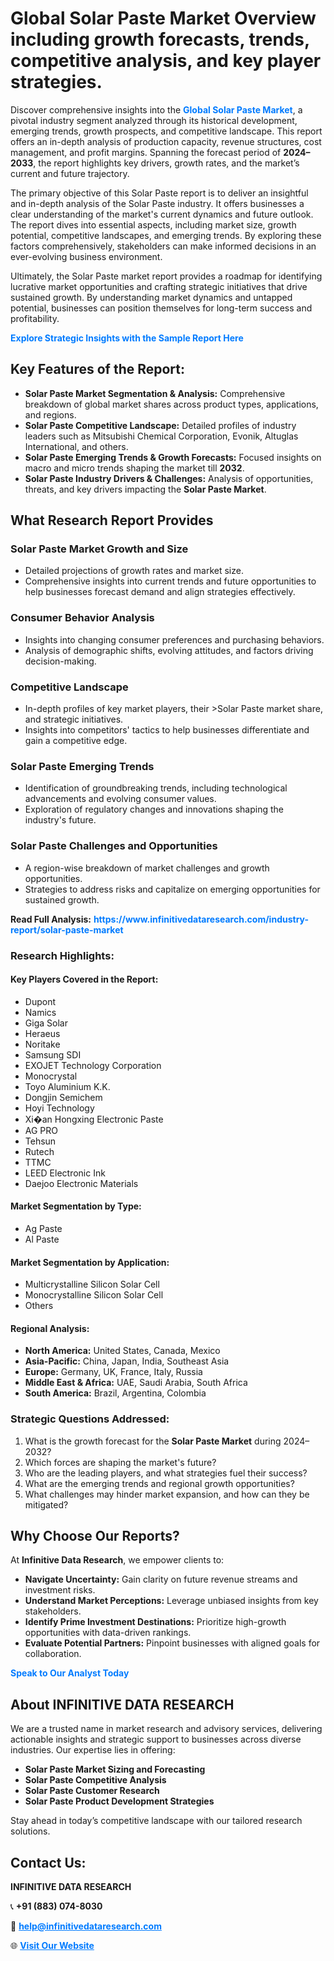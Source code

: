 <h1>Global Solar Paste Market Overview including growth forecasts, trends, competitive analysis, and key player strategies.</h1>
<p>
Discover comprehensive insights into the 
<a href="https://www.infinitivedataresearch.com/industry-report/solar-paste-market" rel="dofollow" style="color: #007BFF; text-decoration: none;"><strong>Global Solar Paste Market</strong></a>, a pivotal industry segment analyzed through its historical development, emerging trends, growth prospects, and competitive landscape. This report offers an in-depth analysis of production capacity, revenue structures, cost management, and profit margins. Spanning the forecast period of <strong>2024–2033</strong>, the report highlights key drivers, growth rates, and the market’s current and future trajectory.
</p>
<p>
The primary objective of this Solar Paste report is to deliver an insightful and in-depth analysis of the Solar Paste industry. It offers businesses a clear understanding of the market's current dynamics and future outlook. The report dives into essential aspects, including market size, growth potential, competitive landscapes, and emerging trends. By exploring these factors comprehensively, stakeholders can make informed decisions in an ever-evolving business environment.
</p>
<p>
Ultimately, the Solar Paste market report provides a roadmap for identifying lucrative market opportunities and crafting strategic initiatives that drive sustained growth. By understanding market dynamics and untapped potential, businesses can position themselves for long-term success and profitability.
</p>
<p>
<a href="https://www.infinitivedataresearch.com/request-sample/reportId=105406" style="color: #007BFF; text-decoration: none;"><strong>Explore Strategic Insights with the Sample Report Here</strong></a>
</p>

<h2>Key Features of the Report:</h2>
<ul>
<li><strong>Solar Paste Market Segmentation & Analysis:</strong> Comprehensive breakdown of global market shares across product types, applications, and regions.</li>
<li><strong>Solar Paste Competitive Landscape:</strong> Detailed profiles of industry leaders such as Mitsubishi Chemical Corporation, Evonik, Altuglas International, and others.</li>
<li><strong>Solar Paste Emerging Trends & Growth Forecasts:</strong> Focused insights on macro and micro trends shaping the market till <strong>2032</strong>.</li>
<li><strong>Solar Paste Industry Drivers & Challenges:</strong> Analysis of opportunities, threats, and key drivers impacting the <strong>Solar Paste Market</strong>.</li>
</ul>

<h2>What Research Report Provides</h2>
<h3>Solar Paste Market Growth and Size</h3>
<ul>
<li>Detailed projections of growth rates and market size.</li>
<li>Comprehensive insights into current trends and future opportunities to help businesses forecast demand and align strategies effectively.</li>
</ul>

<h3>Consumer Behavior Analysis</h3>
<ul>
<li>Insights into changing consumer preferences and purchasing behaviors.</li>
<li>Analysis of demographic shifts, evolving attitudes, and factors driving decision-making.</li>
</ul>

<h3>Competitive Landscape</h3>
<ul>
<li>In-depth profiles of key market players, their >Solar Paste market share, and strategic initiatives.</li>
<li>Insights into competitors' tactics to help businesses differentiate and gain a competitive edge.</li>
</ul>

<h3>Solar Paste Emerging Trends</h3>
<ul>
<li>Identification of groundbreaking trends, including technological advancements and evolving consumer values.</li>
<li>Exploration of regulatory changes and innovations shaping the industry's future.</li>
</ul>

<h3>Solar Paste Challenges and Opportunities</h3>
<ul>
<li>A region-wise breakdown of market challenges and growth opportunities.</li>
<li>Strategies to address risks and capitalize on emerging opportunities for sustained growth.</li>
</ul>
<p><strong>Read Full Analysis:</strong> <a href="https://www.infinitivedataresearch.com/industry-report/solar-paste-market" rel="dofollow" style="color: #007BFF; text-decoration: none;"><strong>https://www.infinitivedataresearch.com/industry-report/solar-paste-market</strong></a></p>
<h3>Research Highlights:</h3>
<h4>Key Players Covered in the Report:</h4>
<ul><li>Dupont</li><li>Namics</li><li>Giga Solar</li><li>Heraeus</li><li>Noritake</li><li>Samsung SDI</li><li>EXOJET Technology Corporation</li><li>Monocrystal</li><li>Toyo Aluminium K.K.</li><li>Dongjin Semichem</li><li>Hoyi Technology</li><li>Xi�an Hongxing Electronic Paste</li><li>AG PRO</li><li>Tehsun</li><li>Rutech</li><li>TTMC</li><li>LEED Electronic Ink</li><li>Daejoo Electronic Materials</li></ul>
<h4>Market Segmentation by Type:</h4>
<ul><li>Ag Paste</li><li>Al Paste</li></ul>
<h4>Market Segmentation by Application:</h4>
<ul><li>Multicrystalline Silicon Solar Cell</li><li>Monocrystalline Silicon Solar Cell</li><li>Others</li></ul>

<h4>Regional Analysis:</h4>
<ul>
<li><strong>North America:</strong> United States, Canada, Mexico</li>
<li><strong>Asia-Pacific:</strong> China, Japan, India, Southeast Asia</li>
<li><strong>Europe:</strong> Germany, UK, France, Italy, Russia</li>
<li><strong>Middle East & Africa:</strong> UAE, Saudi Arabia, South Africa</li>
<li><strong>South America:</strong> Brazil, Argentina, Colombia</li>
</ul>

<h3>Strategic Questions Addressed:</h3>
<ol>
<li>What is the growth forecast for the <strong>Solar Paste Market</strong> during 2024–2032?</li>
<li>Which forces are shaping the market's future?</li>
<li>Who are the leading players, and what strategies fuel their success?</li>
<li>What are the emerging trends and regional growth opportunities?</li>
<li>What challenges may hinder market expansion, and how can they be mitigated?</li>
</ol>

<h2>Why Choose Our Reports?</h2>
<p>At <strong>Infinitive Data Research</strong>, we empower clients to:</p>
<ul>
<li><strong>Navigate Uncertainty:</strong> Gain clarity on future revenue streams and investment risks.</li>
<li><strong>Understand Market Perceptions:</strong> Leverage unbiased insights from key stakeholders.</li>
<li><strong>Identify Prime Investment Destinations:</strong> Prioritize high-growth opportunities with data-driven rankings.</li>
<li><strong>Evaluate Potential Partners:</strong> Pinpoint businesses with aligned goals for collaboration.</li>
</ul>
<p><a href="https://www.infinitivedataresearch.com/industry-report/solar-paste-market" rel="dofollow" style="color: #007BFF; text-decoration: none;"><strong>Speak to Our Analyst Today</strong></a></p>

<h2>About INFINITIVE DATA RESEARCH</h2>
<p>We are a trusted name in market research and advisory services, delivering actionable insights and strategic support to businesses across diverse industries. Our expertise lies in offering:</p>
<ul>
<li><strong>Solar Paste Market Sizing and Forecasting</strong></li>
<li><strong>Solar Paste Competitive Analysis</strong></li>
<li><strong>Solar Paste Customer Research</strong></li>
<li><strong>Solar Paste Product Development Strategies</strong></li>
</ul>
<p>Stay ahead in today’s competitive landscape with our tailored research solutions.</p>

<h2>Contact Us:</h2>
<p><strong>INFINITIVE DATA RESEARCH</strong></p>
<p>📞 <strong>+91 (883) 074-8030</strong></p>
<p>📧 <strong><a href="mailto:help@infinitivedataresearch.com" style="color: #007BFF;">help@infinitivedataresearch.com</a></strong></p>
<p>🌐 <strong><a href="https://www.infinitivedataresearch.com" rel="dofollow" style="color: #007BFF;">Visit Our Website</a></strong></p>
